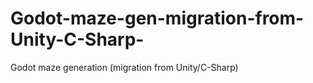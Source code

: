 # Godot-maze-gen-migration-from-Unity-C-Sharp-
Godot maze generation (migration from Unity/C-Sharp)
